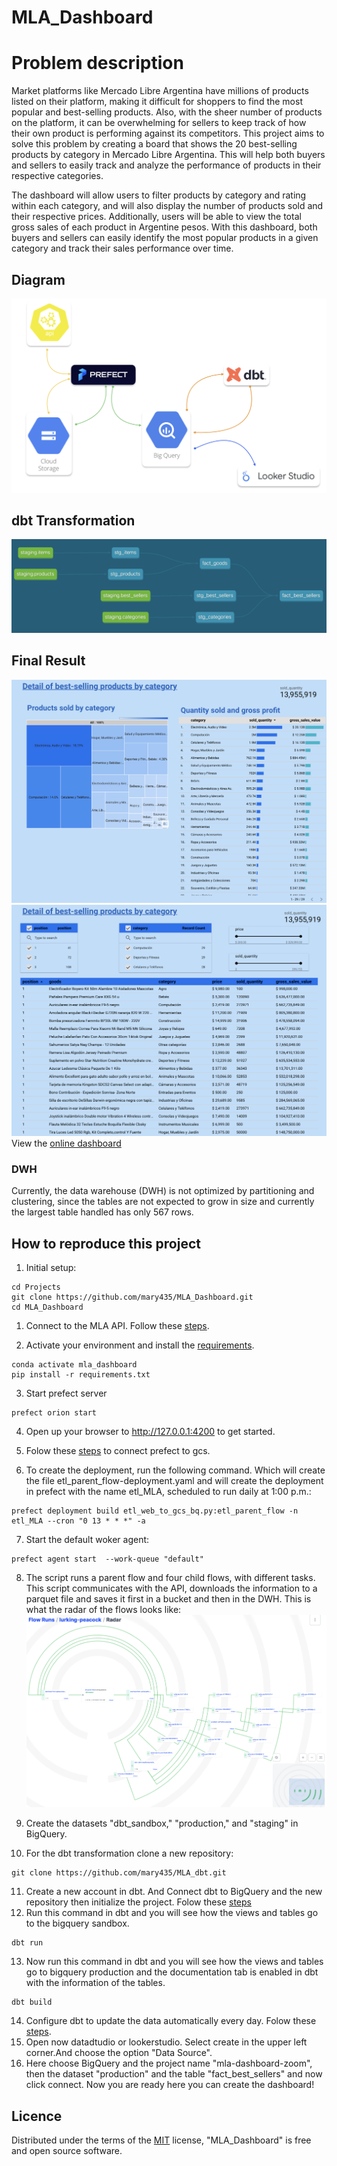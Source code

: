# MLA_Dashboard

# Problem description

Market platforms like Mercado Libre Argentina have millions of products listed on their platform, making it difficult for shoppers to find the most popular and best-selling products. Also, with the sheer number of products on the platform, it can be overwhelming for sellers to keep track of how their own product is performing against its competitors. This project aims to solve this problem by creating a board that shows the 20 best-selling products by category in Mercado Libre Argentina. This will help both buyers and sellers to easily track and analyze the performance of products in their respective categories.

The dashboard will allow users to filter products by category and rating within each category, and will also display the number of products sold and their respective prices. Additionally, users will be able to view the total gross sales of each product in Argentine pesos. With this dashboard, both buyers and sellers can easily identify the most popular products in a given category and track their sales performance over time.

## Diagram
![Diagrama](images/diagram.png)

## dbt Transformation
![Transformation](images/dbt_transformation.png)

## Final Result

![Dashboard1](images/Dashboard1.png)
![Dashboard2](images/Dashboard2.png)
View the [online dashboard](https://lookerstudio.google.com/s/vXzwPBAAXHw)

### DWH
Currently, the data warehouse (DWH) is not optimized by partitioning and clustering, since the tables are not expected to grow in size and currently the largest table handled has only 567 rows.

## How to reproduce this project

1. Initial setup:
```
cd Projects
git clone https://github.com/mary435/MLA_Dashboard.git
cd MLA_Dashboard
```

1. Connect to the MLA API. Follow these [steps](How_api_connect.md).

2. Activate your environment and install the [requirements](requirements.txt).
``` 
conda activate mla_dashboard
pip install -r requirements.txt
```
3. Start prefect server
``` 
prefect orion start
```
4. Open up your browser to http://127.0.0.1:4200 to get started. 

5. Folow these [steps](how_connect_gcs.md) to connect prefect to gcs.

6. To create the deployment, run the following command. Which will create the file etl_parent_flow-deployment.yaml and will create the deployment in prefect with the name etl_MLA, scheduled to run daily at 1:00 p.m.:
```
prefect deployment build etl_web_to_gcs_bq.py:etl_parent_flow -n etl_MLA --cron "0 13 * * *" -a
```
7. Start the default woker agent:
```
prefect agent start  --work-queue "default"
```
8. The script runs a parent flow and four child flows, with different tasks. This script communicates with the API, downloads the information to a parquet file and saves it first in a bucket and then in the DWH.
This is what the radar of the flows looks like:
![Radar](images/radar_flow.png)

9.  Create the datasets "dbt_sandbox," "production," and "staging" in BigQuery.
10. For the dbt transformation clone a new repository:
```
git clone https://github.com/mary435/MLA_dbt.git
```
11. Create a new account in dbt. And Connect dbt to BigQuery and the new repository then initialize the project. Folow these [steps](how_connect_dbt.md)
12. Run this command in dbt and you will see how the views and tables go to the bigquery sandbox.
```
dbt run
```
13. Now run this command in dbt and you will see how the views and tables go to bigquery production and the documentation tab is enabled in dbt with the information of the tables.
```
dbt build
```
14. Configure dbt to update the data automatically every day. Folow these [steps](how_connect_dbt.md).
15. Open now datadtudio or lookerstudio. Select create in the upper left corner.And choose the option "Data Source".
16. Here choose BigQuery and the project name "mla-dashboard-zoom", then the dataset "production" and the table "fact_best_sellers" and now click connect. Now you are ready here you can create the dashboard!


## Licence 
Distributed under the terms of the [MIT](https://opensource.org/license/mit/) license, "MLA_Dashboard" is free and open source software.
